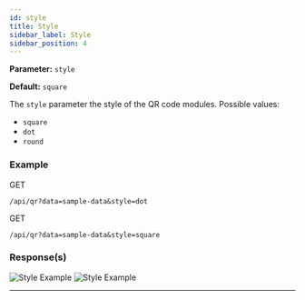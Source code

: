 ```yaml
---
id: style
title: Style
sidebar_label: Style
sidebar_position: 4
---
```


**Parameter:** `style`

**Default:** `square`


The `style` parameter the style of the QR code modules. Possible values:

- `square`
- `dot`
- `round`

### Example

GET
```http
/api/qr?data=sample-data&style=dot
```
GET
```http
/api/qr?data=sample-data&style=square
```



### Response(s)
<img class="example-qr" src="/qr-phoenix-docs/img/examples/style-dot.png" alt="Style Example" />
<img class="example-qr" src="/qr-phoenix-docs/img/examples/style-square.png" alt="Style Example" />

<hr />
